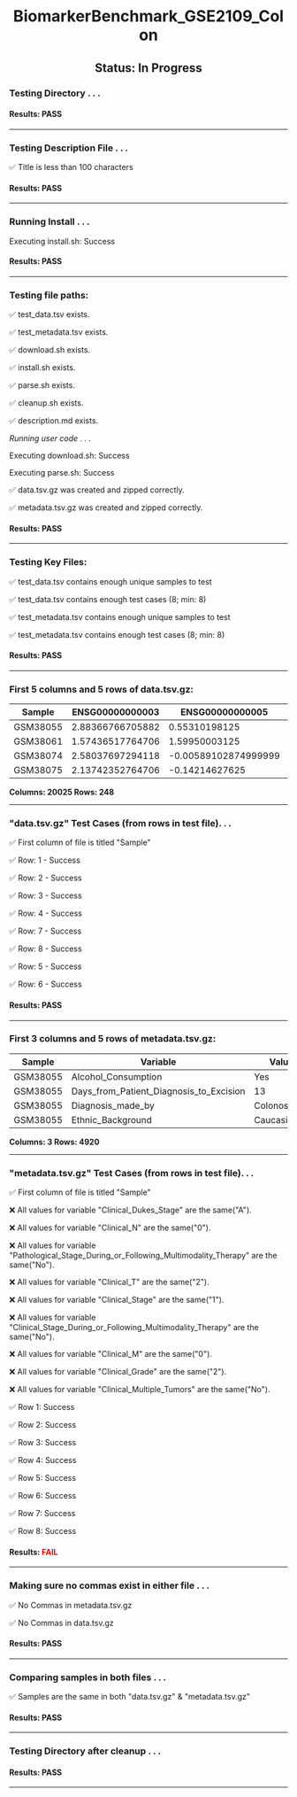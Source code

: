 <h1><center>BiomarkerBenchmark_GSE2109_Colon</center></h1>
<h2><center> Status: In Progress </center></h2>


### Testing Directory . . .

#### Results: PASS
---
### Testing Description File . . .

&#9989;	Title is less than 100 characters

#### Results: PASS
---
### Running Install . . .

Executing install.sh: Success

#### Results: PASS
---

### Testing file paths:

&#9989;	test_data.tsv exists.

&#9989;	test_metadata.tsv exists.

&#9989;	download.sh exists.

&#9989;	install.sh exists.

&#9989;	parse.sh exists.

&#9989;	cleanup.sh exists.

&#9989;	description.md exists.

*Running user code . . .*

Executing download.sh: Success

Executing parse.sh: Success

&#9989;	data.tsv.gz was created and zipped correctly.

&#9989;	metadata.tsv.gz was created and zipped correctly.

#### Results: PASS
---
### Testing Key Files:

&#9989;	test_data.tsv contains enough unique samples to test

&#9989;	test_data.tsv contains enough test cases (8; min: 8)

&#9989;	test_metadata.tsv contains enough unique samples to test

&#9989;	test_metadata.tsv contains enough test cases (8; min: 8)

#### Results: PASS
---

### First 5 columns and 5 rows of data.tsv.gz:

|	Sample	|	ENSG00000000003	|	ENSG00000000005	|	ENSG00000000419	|	ENSG00000000457	|
|	---	|	---	|	---	|	---	|	---	|
|	GSM38055	|	2.88366766705882	|	0.55310198125	|	2.28798520777778	|	0.5766371840625	|
|	GSM38061	|	1.57436517764706	|	1.59950003125	|	2.26277430666667	|	0.621868049375	|
|	GSM38074	|	2.58037697294118	|	-0.00589102874999999	|	2.63275796333333	|	0.45848329875	|
|	GSM38075	|	2.13742352764706	|	-0.14214627625	|	2.68426196333333	|	0.477348534375	|

**Columns: 20025 Rows: 248**

---
### "data.tsv.gz" Test Cases (from rows in test file). . .

&#9989;	First column of file is titled "Sample"

&#9989;	Row: 1 - Success

&#9989;	Row: 2 - Success

&#9989;	Row: 3 - Success

&#9989;	Row: 4 - Success

&#9989;	Row: 7 - Success

&#9989;	Row: 8 - Success

&#9989;	Row: 5 - Success

&#9989;	Row: 6 - Success

#### Results: PASS
---
### First 3 columns and 5 rows of metadata.tsv.gz:

|	Sample	|	Variable	|	Value	|
|	---	|	---	|	---	|
|	GSM38055	|	Alcohol_Consumption	|	Yes	|
|	GSM38055	|	Days_from_Patient_Diagnosis_to_Excision	|	13	|
|	GSM38055	|	Diagnosis_made_by	|	Colonoscopy	|
|	GSM38055	|	Ethnic_Background	|	Caucasian	|

**Columns: 3 Rows: 4920**

---
### "metadata.tsv.gz" Test Cases (from rows in test file). . .

&#9989;	First column of file is titled "Sample"

&#10060;	All values for variable "Clinical_Dukes_Stage" are the same("A").

&#10060;	All values for variable "Clinical_N" are the same("0").

&#10060;	All values for variable "Pathological_Stage_During_or_Following_Multimodality_Therapy" are the same("No").

&#10060;	All values for variable "Clinical_T" are the same("2").

&#10060;	All values for variable "Clinical_Stage" are the same("1").

&#10060;	All values for variable "Clinical_Stage_During_or_Following_Multimodality_Therapy" are the same("No").

&#10060;	All values for variable "Clinical_M" are the same("0").

&#10060;	All values for variable "Clinical_Grade" are the same("2").

&#10060;	All values for variable "Clinical_Multiple_Tumors" are the same("No").

&#9989;	Row 1: Success

&#9989;	Row 2: Success

&#9989;	Row 3: Success

&#9989;	Row 4: Success

&#9989;	Row 5: Success

&#9989;	Row 6: Success

&#9989;	Row 7: Success

&#9989;	Row 8: Success

#### Results: **<font color="red">FAIL</font>**
---
### Making sure no commas exist in either file . . .

&#9989;	No Commas in metadata.tsv.gz

&#9989;	No Commas in data.tsv.gz

#### Results: PASS
---
### Comparing samples in both files . . .

&#9989;	Samples are the same in both "data.tsv.gz" & "metadata.tsv.gz"

#### Results: PASS

---
### Testing Directory after cleanup . . .

#### Results: PASS
---
